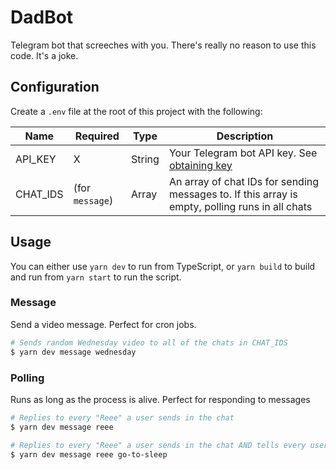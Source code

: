 # DadBot

Telegram bot that screeches with you. There's really no reason to use this code. It's a joke.

## Configuration

Create a `.env` file at the root of this project with the following:

| Name     | Required        | Type   | Description                                                                                     |
| -------- | --------------- | ------ | ----------------------------------------------------------------------------------------------- |
| API_KEY  | X               | String | Your Telegram bot API key. See [obtaining key](https://core.telegram.org/api/obtaining_api_id)  |
| CHAT_IDS | (for `message`) | Array  | An array of chat IDs for sending messages to. If this array is empty, polling runs in all chats |

## Usage

You can either use `yarn dev` to run from TypeScript, or `yarn build` to build and run from `yarn start` to run the script.

### Message

Send a video message. Perfect for cron jobs.

```bash
# Sends random Wednesday video to all of the chats in CHAT_IDS
$ yarn dev message wednesday
```

### Polling

Runs as long as the process is alive. Perfect for responding to messages

```bash
# Replies to every "Reee" a user sends in the chat
$ yarn dev message reee
```

```bash
# Replies to every "Reee" a user sends in the chat AND tells every user in the chat to sleep between midnight and 6am
$ yarn dev message reee go-to-sleep
```
